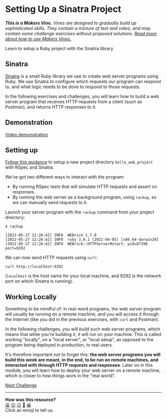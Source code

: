 # Setting Up a Sinatra Project

_**This is a Makers Vine.** Vines are designed to gradually build up sophisticated skills. They contain a mixture of text and video, and may contain some challenge exercises without proposed solutions. [Read more about how to use Makers
Vines.](https://github.com/makersacademy/course/blob/main/labels/vines.md)_

Learn to setup a Ruby project with the Sinatra library.

<!-- OMITTED -->

## Sinatra

[Sinatra](http://sinatrarb.com/intro.html) is a small Ruby library we use to create web server programs using Ruby. We use Sinatra to configure which requests our program can respond to, and what logic needs to be done to respond to those requests.

In the following exercises and challenges, you will learn how to build a web server program that receives HTTP requests from a client (such as Postman), and returns HTTP responses to it.

## Demonstration

[Video demonstration](https://www.youtube.com/watch?v=1j0PS6e0CZk)

## Setting up

[Follow this guidance](../pills/setting_up_sinatra_project.md) to setup a new project directory `hello_web_project` with RSpec and Sinatra.

We've got two different ways to interact with the program:
  * By running RSpec tests that will simulate HTTP requests and assert on responses.
  * By running the web server as a background program, using `rackup`, so we can manually send requests to it.

Launch your server program with the `rackup` command from your project directory:

```
$ rackup

[2022-05-27 12:26:42] INFO  WEBrick 1.7.0
[2022-05-27 12:26:42] INFO  ruby 3.0.1 (2021-04-05) [x86_64-darwin20]
[2022-05-27 12:26:42] INFO  WEBrick::HTTPServer#start: pid=87298 port=9292
```

We can now send HTTP requests using `curl`:

```
curl http://localhost:9292
```

(`localhost` is the host name for your local machine, and 9292 is the network port on which Sinatra is running).

## Working Locally

Something to be mindful of: in real-word programs, the web server program will usually be running on a remote machine, and you will access it through the Internet (like you did in the previous exercises, with `curl` and Postman).

In the following challenges, you will _build_ such web server programs, which means that while you're building it, it will run on your machine. This is called working "locally", on a "local server", or "local setup", as opposed to the program being deployed in production, to real users.

It's therefore important not to forget this: **the web server programs you will build this week are meant, in the end, to be run on remote machines, and interacted with through HTTP requests and responses**. Later on in this module, you will learn how to deploy your web server on a remote machine, which is closer to how things work in the "real world".

[Next Challenge](02_building_a_route.md)

<!-- BEGIN GENERATED SECTION DO NOT EDIT -->

---

**How was this resource?**  
[😫](https://airtable.com/shrUJ3t7KLMqVRFKR?prefill_Repository=makersacademy%2Fweb-applications&prefill_File=challenges%2F01_setting_up_sinatra_project.md&prefill_Sentiment=😫) [😕](https://airtable.com/shrUJ3t7KLMqVRFKR?prefill_Repository=makersacademy%2Fweb-applications&prefill_File=challenges%2F01_setting_up_sinatra_project.md&prefill_Sentiment=😕) [😐](https://airtable.com/shrUJ3t7KLMqVRFKR?prefill_Repository=makersacademy%2Fweb-applications&prefill_File=challenges%2F01_setting_up_sinatra_project.md&prefill_Sentiment=😐) [🙂](https://airtable.com/shrUJ3t7KLMqVRFKR?prefill_Repository=makersacademy%2Fweb-applications&prefill_File=challenges%2F01_setting_up_sinatra_project.md&prefill_Sentiment=🙂) [😀](https://airtable.com/shrUJ3t7KLMqVRFKR?prefill_Repository=makersacademy%2Fweb-applications&prefill_File=challenges%2F01_setting_up_sinatra_project.md&prefill_Sentiment=😀)  
Click an emoji to tell us.

<!-- END GENERATED SECTION DO NOT EDIT -->
